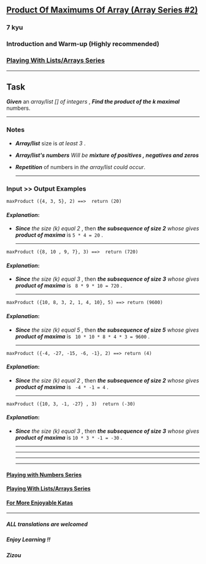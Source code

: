 <h2><a href=https://www.codewars.com/kata/5a63948acadebff56f000018/train/javascript target="_blank">Product Of Maximums Of Array (Array Series #2) </a></h2><h3>7 kyu</h3><h3 id="introduction-and-warm-up-highly-recommended">Introduction and Warm-up (Highly recommended)</h3><h3 id="playing-with-listsarrays-series"><a href="https://www.codewars.com/collections/playing-with-lists-slash-arrays" data-turbolinks="false" target="_blank">Playing With Lists/Arrays Series</a></h3><hr><h2 id="task">Task</h2><p><strong><em>Given</em></strong> an <em>array/list [] of integers</em> , <strong><em>Find the product of the k maximal</em></strong> numbers.</p><hr><h3 id="notes">Notes</h3><ul><li><p><strong><em>Array/list</em></strong> size is <em>at least 3</em> .</p></li><li><p><strong><em>Array/list's numbers</em></strong>  <em>Will be</em> <strong><em>mixture of positives , negatives and zeros</em></strong> </p></li><li><p><strong><em>Repetition</em></strong> of numbers in <em>the array/list could occur</em>.</p><hr></li></ul><h3 id="input--output-examples">Input &gt;&gt; Output Examples</h3><pre><code>maxProduct ({4, 3, 5}, 2) ==&gt;  return (20)</code></pre><h4 id="explanation"><em>Explanation</em>:</h4><ul><li><strong><em>Since</em></strong> <em>the size (k) equal 2</em> , then <strong><em>the subsequence of size 2</em></strong> <em>whose gives</em> <strong><em>product of maxima</em></strong>  is <code>5 * 4 = 20</code> .<hr></li></ul><pre><code>maxProduct ({8, 10 , 9, 7}, 3) ==&gt;  return (720)</code></pre><h4 id="explanation-1"><em>Explanation</em>:</h4><ul><li><strong><em>Since</em></strong> <em>the size (k) equal 3</em> , then <strong><em>the subsequence of size 3</em></strong> <em>whose gives</em> <strong><em>product of maxima</em></strong>  is <code> 8 * 9 * 10 = 720</code> .<hr></li></ul><pre><code>maxProduct ({10, 8, 3, 2, 1, 4, 10}, 5) ==&gt; return (9600)</code></pre><h4 id="explanation-2"><em>Explanation</em>:</h4><ul><li><strong><em>Since</em></strong> <em>the size (k) equal 5</em> , then <strong><em>the subsequence of size 5</em></strong> <em>whose gives</em> <strong><em>product of maxima</em></strong>  is <code> 10 * 10 * 8 * 4 * 3 = 9600</code> .<hr></li></ul><pre><code>maxProduct ({-4, -27, -15, -6, -1}, 2) ==&gt; return (4)</code></pre><h4 id="explanation-3"><em>Explanation</em>:</h4><ul><li><strong><em>Since</em></strong> <em>the size (k) equal 2</em> , then <strong><em>the subsequence of size 2</em></strong> <em>whose gives</em> <strong><em>product of maxima</em></strong>  is <code> -4 * -1 = 4</code> .<hr></li></ul><pre><code>maxProduct ({10, 3, -1, -27} , 3)  return (-30)</code></pre><h4 id="explanation-4"><em>Explanation</em>:</h4><ul><li><strong><em>Since</em></strong> <em>the size (k) equal 3</em> , then <strong><em>the subsequence of size 3</em></strong> <em>whose gives</em> <strong><em>product of maxima</em></strong>  is <code>10 * 3 * -1 = -30</code> .<hr><hr><hr><hr></li></ul><h4 id="playing-with-numbers-series"><a href="https://www.codewars.com/collections/playing-with-numbers" data-turbolinks="false" target="_blank">Playing with Numbers Series</a></h4><h4 id="playing-with-listsarrays-series-1"><a href="https://www.codewars.com/collections/playing-with-lists-slash-arrays" data-turbolinks="false" target="_blank">Playing With Lists/Arrays Series</a></h4><h4 id="for-more-enjoyable-katas"><a href="http://www.codewars.com/users/MrZizoScream/authored" data-turbolinks="false" target="_blank">For More Enjoyable Katas</a></h4><hr><h5 id="all-translations-are-welcomed">ALL translations are welcomed</h5><h5 id="enjoy-learning-">Enjoy Learning !!</h5><h5 id="zizou">Zizou</h5>